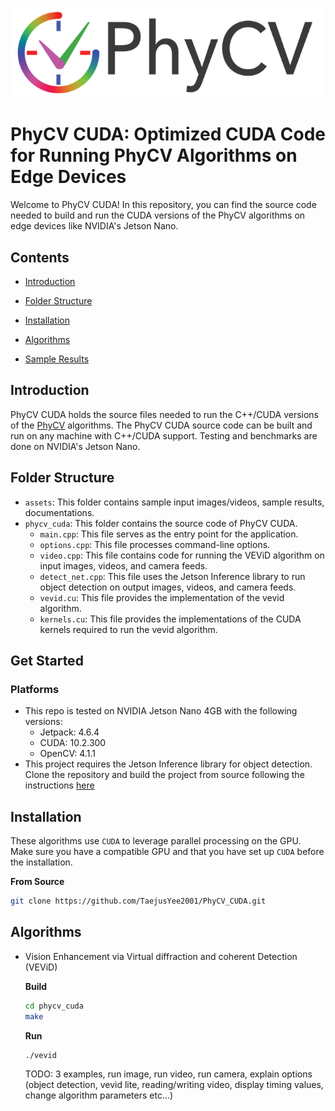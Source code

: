 <p align="center">
  <img src="assets/misc/phycv_logo.png">
</p>

# PhyCV CUDA: Optimized CUDA Code for Running PhyCV Algorithms on Edge Devices

Welcome to PhyCV CUDA! In this repository, you can find the source code needed to build and run the CUDA versions of the PhyCV algorithms on edge devices like NVIDIA's Jetson Nano. 

## Contents

* [Introduction](#introduction)

* [Folder Structure](#folder-structure)

* [Installation](#installation)

* [Algorithms](#algorithms)

* [Sample Results](#sample-results)

## Introduction 

PhyCV CUDA holds the source files needed to run the C++/CUDA versions of the [PhyCV](https://github.com/JalaliLabUCLA/phycv/) algorithms. The PhyCV CUDA source code can be built and run on any machine with C++/CUDA support. Testing and benchmarks are done on NVIDIA's Jetson Nano. 

## Folder Structure

- `assets`: This folder contains sample input images/videos, sample results, documentations.
- `phycv_cuda`: This folder contains the source code of PhyCV CUDA.
  - `main.cpp`: This file serves as the entry point for the application.
  - `options.cpp`: This file processes command-line options.
  - `video.cpp`: This file contains code for running the VEViD algorithm on input images, videos, and camera feeds.
  - `detect_net.cpp`: This file uses the Jetson Inference library to run object detection on output images, videos, and camera feeds. 
  - `vevid.cu`: This file provides the implementation of the vevid algorithm.
  - `kernels.cu`: This file provides the implementations of the CUDA kernels required to run the vevid algorithm. 

## Get Started

### Platforms 
- This repo is tested on NVIDIA Jetson Nano 4GB with the following versions:
  - Jetpack: 4.6.4
  - CUDA: 10.2.300
  - OpenCV: 4.1.1
- This project requires the Jetson Inference library for object detection. Clone the repository and build the project from source following the instructions [here](https://github.com/dusty-nv/jetson-inference/blob/master/docs/building-repo-2.md)

## Installation

These algorithms use `CUDA` to leverage parallel processing on the GPU. Make sure you have a compatible GPU and that you have set up `CUDA` before the installation. 

**From Source**

```bash
git clone https://github.com/TaejusYee2001/PhyCV_CUDA.git
```
## Algorithms

* Vision Enhancement via Virtual diffraction and coherent Detection (VEViD)

  **Build**
  ```bash
  cd phycv_cuda
  make
  ```
  **Run**
  ```
  ./vevid
  ```
  TODO: 3 examples, run image, run video, run camera, explain options (object detection, vevid lite, reading/writing video, display timing values, change algorithm parameters etc...)
